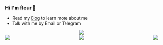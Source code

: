 ### Hi I'm fleur 👋

- Read my [Blog](https://blog.csdn.net/m0_62811051?type=blog) to learn more about me
- Talk with me by Email or Telegram

<div align="center">
	<img align="center" src="https://github-readme-stats.vercel.app/api?username=Fleurxxx&show_icons=true">
</div>
<div align="center">
	<img align="left" src="https://github-readme-streak-stats.herokuapp.com/?user=sun0225SUN" />
	<img align="right" src="https://github-readme-stats.vercel.app/api/top-langs/?username=Fleurxxx&hide_title=true&hide_border=true&layout=compact&langs_count=6&text_color=000&icon_color=fff&theme=graywhite" />
</div>
<div align="center">
	<img  src="https://github-readme-stats.vercel.app/api/top-langs/?username=Fleurxxx&hide_title=true&hide_border=true&layout=compact&langs_count=6&text_color=000&icon_color=fff&theme=graywhite" />
</div>
<!--
**Fleurxxx/Fleurxxx** is a ✨ _special_ ✨ repository because its `README.md` (this file) appears on your GitHub profile.

Here are some ideas to get you started:

- 🔭 I’m currently working on ...
- 🌱 I’m currently learning ...
- 👯 I’m looking to collaborate on ...
- 🤔 I’m looking for help with ...
- 💬 Ask me about ...
- 📫 How to reach me: ...
- 😄 Pronouns: ...
- ⚡ Fun fact: ...
-->
